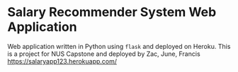 # Salary Recommender System Web Application  

Web application written in Python using `flask` and deployed on Heroku.
This is a project for NUS Capstone and deployed by Zac, June, Francis
https://salaryapp123.herokuapp.com/
